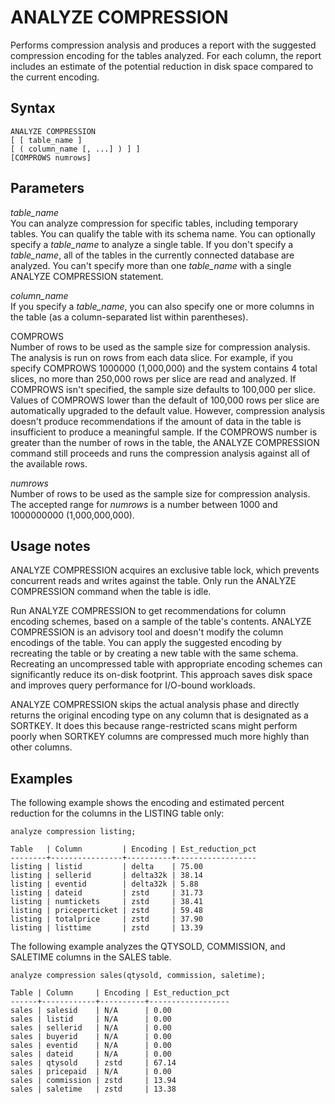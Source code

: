 # ANALYZE COMPRESSION<a name="r_ANALYZE_COMPRESSION"></a>

Performs compression analysis and produces a report with the suggested compression encoding for the tables analyzed\. For each column, the report includes an estimate of the potential reduction in disk space compared to the current encoding\.

## Syntax<a name="r_ANALYZE_COMPRESSION-synopsis"></a>

```
ANALYZE COMPRESSION
[ [ table_name ]
[ ( column_name [, ...] ) ] ]
[COMPROWS numrows]
```

## Parameters<a name="r_ANALYZE_COMPRESSION-parameters"></a>

 *table\_name*   
You can analyze compression for specific tables, including temporary tables\. You can qualify the table with its schema name\. You can optionally specify a *table\_name* to analyze a single table\. If you don't specify a *table\_name*, all of the tables in the currently connected database are analyzed\. You can't specify more than one *table\_name* with a single ANALYZE COMPRESSION statement\.

 *column\_name*   
If you specify a *table\_name*, you can also specify one or more columns in the table \(as a column\-separated list within parentheses\)\.

COMPROWS  
Number of rows to be used as the sample size for compression analysis\. The analysis is run on rows from each data slice\. For example, if you specify COMPROWS 1000000 \(1,000,000\) and the system contains 4 total slices, no more than 250,000 rows per slice are read and analyzed\. If COMPROWS isn't specified, the sample size defaults to 100,000 per slice\. Values of COMPROWS lower than the default of 100,000 rows per slice are automatically upgraded to the default value\. However, compression analysis doesn't produce recommendations if the amount of data in the table is insufficient to produce a meaningful sample\. If the COMPROWS number is greater than the number of rows in the table, the ANALYZE COMPRESSION command still proceeds and runs the compression analysis against all of the available rows\.

 *numrows*   
Number of rows to be used as the sample size for compression analysis\. The accepted range for *numrows* is a number between 1000 and 1000000000 \(1,000,000,000\)\.

## Usage notes<a name="r_ANALYZE_COMPRESSION_usage_notes"></a>

ANALYZE COMPRESSION acquires an exclusive table lock, which prevents concurrent reads and writes against the table\. Only run the ANALYZE COMPRESSION command when the table is idle\.

Run ANALYZE COMPRESSION to get recommendations for column encoding schemes, based on a sample of the table's contents\. ANALYZE COMPRESSION is an advisory tool and doesn't modify the column encodings of the table\. You can apply the suggested encoding by recreating the table or by creating a new table with the same schema\. Recreating an uncompressed table with appropriate encoding schemes can significantly reduce its on\-disk footprint\. This approach saves disk space and improves query performance for I/O\-bound workloads\.

ANALYZE COMPRESSION skips the actual analysis phase and directly returns the original encoding type on any column that is designated as a SORTKEY\. It does this because range\-restricted scans might perform poorly when SORTKEY columns are compressed much more highly than other columns\.

## Examples<a name="r_ANALYZE_COMPRESSION-examples"></a>

The following example shows the encoding and estimated percent reduction for the columns in the LISTING table only:

```
analyze compression listing;

Table   | Column         | Encoding | Est_reduction_pct
--------+----------------+----------+------------------
listing | listid         | delta    | 75.00
listing | sellerid       | delta32k | 38.14
listing | eventid        | delta32k | 5.88
listing | dateid         | zstd     | 31.73
listing | numtickets     | zstd     | 38.41
listing | priceperticket | zstd     | 59.48
listing | totalprice     | zstd     | 37.90
listing | listtime       | zstd     | 13.39
```

The following example analyzes the QTYSOLD, COMMISSION, and SALETIME columns in the SALES table\.

```
analyze compression sales(qtysold, commission, saletime);

Table | Column     | Encoding | Est_reduction_pct
------+------------+----------+------------------
sales | salesid    | N/A      | 0.00
sales | listid     | N/A      | 0.00
sales | sellerid   | N/A      | 0.00
sales | buyerid    | N/A      | 0.00
sales | eventid    | N/A      | 0.00
sales | dateid     | N/A      | 0.00
sales | qtysold    | zstd     | 67.14
sales | pricepaid  | N/A      | 0.00
sales | commission | zstd     | 13.94
sales | saletime   | zstd     | 13.38
```